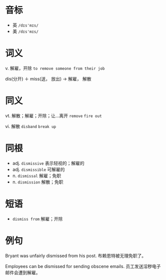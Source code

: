 # 音标

- 英 `/dɪs'mɪs/`
- 美 `/dɪs'mɪs/`

# 词义

v. 解雇，开除
`to remove someone from their job`



dis(分开) ＋ miss(送， 放出) → 解雇， 解散

# 同义

vt. 解散；解雇；开除；让...离开
`remove` `fire out`

vi. 解散
`disband` `break up`

# 同根

- adj. `dismissive` 表示轻视的；解雇的
- adj. `dismissible` 可解雇的
- n. `dismissal` 解雇；免职
- n. `dismission` 解散；免职

# 短语

- `dismiss from` 解雇；开除

# 例句

Bryant was unfairly dismissed from his post.
布赖恩特被无理免职了。

Employees can be dismissed for sending obscene emails.
员工发送淫秽电子邮件会遭到解雇。


